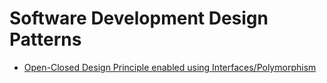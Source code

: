 # Software Development Design Patterns
- [Open-Closed Design Principle enabled using Interfaces/Polymorphism](/SoftwareDevelopmentDesignPatterns/OCP/README.md)
